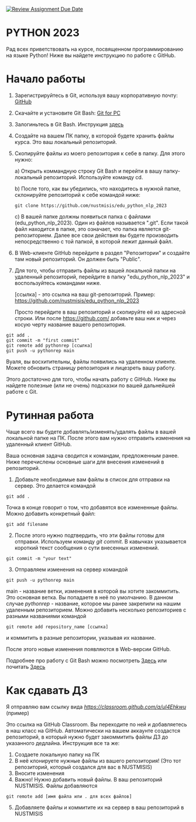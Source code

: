 [![Review Assignment Due Date](https://classroom.github.com/assets/deadline-readme-button-24ddc0f5d75046c5622901739e7c5dd533143b0c8e959d652212380cedb1ea36.svg)](https://classroom.github.com/a/uI4Ehkwu)
# PYTHON 2023
Рад всех приветствовать на курсе, посвященном программированию на языке Python!
Ниже вы найдете инструкцию по работе с GitHub.

# Начало работы
1. Зарегистрируйтесь в Git, используя вашу корпоративную почту: [GitHub](https://github.com/)
2. Скачайте и установите Git Bash: [Git for PC](https://git-scm.com/downloads)
3. Залогиньтесь в Git Bash. Инструкция [здесь](https://kbroman.org/github_tutorial/pages/first_time.html)
4. Создайте на вашем ПК папку, в которой будете хранить файлы курса. Это ваш локальный репозиторий.
5. Скопируйте файлы из моего репозитория к себе в папку. Для этого нужно:

    a) Открыть коммандную строку Git Bash и перейти в вашу папку-локальный репозиторий. Используйте команду cd.

   b) После того, как вы убедились, что находитесь в нужной папке, склонируйте репозиторий к себе командой ниже:
   ```
   git clone https://github.com/nustmisis/edu_python_nlp_2023
   ```
   c) В вашей папке должны появиться папка с файлами (edu_python_nlp_2023). Один из файлов называется ".git". Если такой файл находится в папке, это означает, что папка является git-репозиторием.
   Далее все свои действия вы будете производить непосредственно с той папкой, в которой лежит данный файл.

6. В Web-клиенте GitHub перейдите в раздел "Репозитории" и создайте там новый репозиторий. Он должен быть "Public".
7. Для того, чтобы отправить файлы из вашей локальной папки на удаленный репозиторий, перейдите в папку "edu_python_nlp_2023" и воспользуйтесь командами ниже.

   [ссылка] - это ссылка на ваш git-репозиторий. Пример: https://github.com/nustmisis/edu_python_nlp_2023
   
   Просто перейдите в ваш репозиторий и скопируйте её из адресной строки. Или после https://github.com/ добавьте ваш ник и через косую черту название вашего репозитория. 
  ```
git add .
git commit -m "first commit"
git remote add pythonrep [ссылка]
git push -u pythonrep main
   ```

Вуаля, вы восхитительны, файлы появились на удаленном клиенте. Можете обновить страницу репозитория и лицезреть вашу работу. 

Этого достаточно для того, чтобы начать работу с GitHub. Ниже вы найдете полезные (или не очень) подсказки по вашей дальнейшей работе с Git.

# Рутинная работа
Чаще всего вы будете добавлять/изменять/удалять файлы в вашей локальной папке на ПК. После этого вам нужно отправить изменения на удаленный клиент GitHub.

Ваша основная задача сводится к командам, предложенным ранее. Ниже перечислены основные шаги для внесения изменений в репозиторий.
1. Добавьте необходимые вам файлы в список для отправки на сервер. Это делается командой 
  ```
git add .
   ```
Точка в конце говорит о том, что добавятся все измененные файлы. Можно добавить конкретный файл:
  ```
git add filename
   ```
2. После этого нужно подтвердить, что эти файлы готовы для отправки. Используем команду *git commit*. В кавычках указывается короткий текст сообщения о сути внесенных изменений. 
```
git commit -m "your text"
   ```
3. Отправляем изменения на сервер командой
  ```
git push -u pythonrep main
   ```
main - название ветки, изменения в которой вы хотите закоммитить. Это основная ветка. Вы попадаете в неё по умолчанию. 
В данном случае *pythonrep* - название, которое мы ранее закрепили на нашим удаленным репозиторием. Можно добавить несколько репозиториев с разными названиями командой 
  ```
git remote add repository_name [ссылка]
   ```
и коммитить в разные репозитории, указывая их название. 

После этого новые изменения появляются в Web-версии GitHub. 

Подробнее про работу с Git Bash можно посмотреть [Здесь](https://www.youtube.com/watch?v=a1RzYqD8kBU&t=1005s&ab_channel=%D0%90%D0%B9%D1%82%D0%B8%D1%88%D0%BD%D0%B8%D0%BA%F0%9F%91%A9%E2%80%8D%F0%9F%92%BB)
или почитать [Здесь](https://www.atlassian.com/git/tutorials/learn-git-with-bitbucket-cloud)

# Как сдавать ДЗ

Я отправляю вам ссылку вида *https://classroom.github.com/a/uI4Ehkwu* (пример)

Это ссылка на GitHub Classroom. Вы переходите по ней и добавляетесь в наш класс на GitHub. Автоматически на вашем аккаунте создастся репозиторий, в который нужно будет закоммитить файлы ДЗ до указанного дедлайна. 
Инструкция все та же:
1. Создаете локальную папку на ПК
2. В неё клонируете нужные файлы из вашего репозитория! (Это тот репозиторий, который создался для вас в NUSTMISIS)
3. Вносите изменения
4. Важно! Нужно добавить новый файлы. В ваш репозиторий NUSTMISIS. Файлы добавляются
  ```
git remote add [имя файла или . для всех файлов]
   ```
5. Добавляете файлы и коммитите их на сервер в ваш репозиторий в NUSTMISIS
